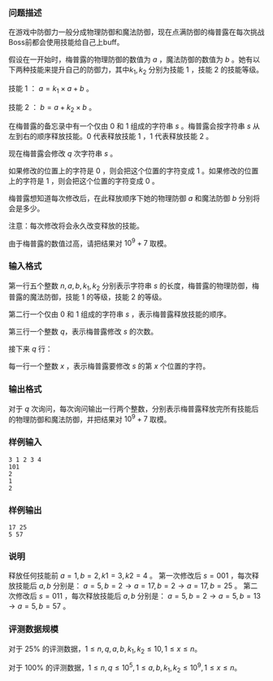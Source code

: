 ### 问题描述

在游戏中防御力一般分成物理防御和魔法防御，现在点满防御的梅普露在每次挑战Boss前都会使用技能给自己上buff。

假设在一开始时，梅普露的物理防御的数值为 $a$ ，魔法防御的数值为 $b$ 。她有以下两种技能来提升自己的防御力，其中$k_1,k_2$ 分别为技能 $1$ ，技能 $2$ 的技能等级。

技能 $1$ ： $a = k_1 \times a + b$ 。

技能 $2$ ： $b = a + k_2 \times b$ 。

在梅普露的备忘录中有一个仅由 $0$ 和 $1$ 组成的字符串 $s$ 。梅普露会按字符串 $s$ 从左到右的顺序释放技能。$0$ 代表释放技能 $1$ ，$1$ 代表释放技能 $2$ 。

现在梅普露会修改 $q$ 次字符串 $s$ 。

如果修改的位置上的字符是 $0$ ，则会把这个位置的字符变成 $1$ 。如果修改的位置上的字符是 $1$ ，则会把这个位置的字符变成 $0$ 。

梅普露想知道每次修改后，在此释放顺序下她的物理防御 $a$ 和魔法防御 $b$ 分别将会是多少。

注意：每次修改将会永久改变释放的技能。

由于梅普露的数值过高，请把结果对 $10^9 + 7$ 取模。


### 输入格式

第一行五个整数 $n, a, b, k_1, k_2$ 分别表示字符串 $s$ 的长度，梅普露的物理防御，梅普露的魔法防御，技能 $1$ 的等级，技能 $2$ 的等级。

第二行一个仅由 $0$ 和 $1$ 组成的字符串 $s$ ，表示梅普露释放技能的顺序。

第三行一个整数 $q$，表示梅普露修改 $s$ 的次数。

接下来 $q$ 行：

每一行一个整数 $x$ ，表示梅普露要修改 $s$ 的第 $x$ 个位置的字符。

### 输出格式

对于 $q$ 次询问，每次询问输出一行两个整数，分别表示梅普露释放完所有技能后的物理防御和魔法防御，并把结果对 $10^9 + 7$ 取模。

### 样例输入

```text
3 1 2 3 4
101
2
1
2
```

### 样例输出

```text
17 25
5 57
```

### 说明

释放任何技能前 $a = 1, b = 2, k1 = 3, k2 = 4$ 。
第一次修改后 $s = 001$ ，每次释放技能后 $a,b$ 分别是：
$a=5,b=2\rightarrow a=17,b=2\rightarrow a=17,b=25$ 。
第二次修改后 $s = 011$ ，每次释放技能后 $a,b$ 分别是：
$a=5,b=2\rightarrow a=5,b=13\rightarrow a=5,b=57$ 。

### 评测数据规模

对于 $25$% 的评测数据，$1\leq n, q, a, b, k_1, k_2\leq 10, 1\leq x\leq n$。

对于 $100$% 的评测数据，$1\leq n, q\leq 10^5, 1\leq a,b,k_1,k_2\leq 10^9, 1\leq x\leq n$。